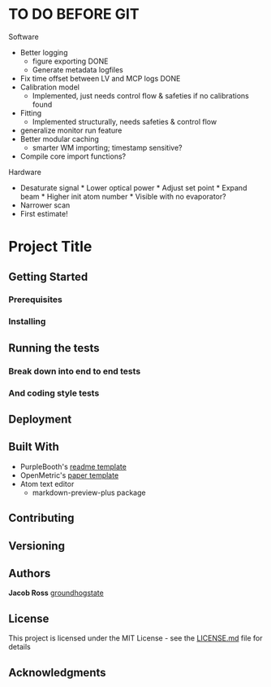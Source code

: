 # TO DO BEFORE GIT

Software
* Better logging
	* figure exporting DONE
	* Generate metadata logfiles 
* Fix time offset between LV and MCP logs DONE 
* Calibration model
	* Implemented, just needs control flow & safeties if no calibrations found
* Fitting
	* Implemented structurally, needs safeties & control flow
* generalize monitor run feature
* Better modular caching
	* smarter WM importing; timestamp sensitive?
* Compile core import functions?

Hardware
* Desaturate signal
		* Lower optical power
				* Adjust set point
				* Expand beam
		* Higher init atom number
				* Visible with no evaporator?
* Narrower scan
* First estimate!



# Project Title

## Getting Started

### Prerequisites

### Installing

## Running the tests

### Break down into end to end tests

### And coding style tests

## Deployment

## Built With

* PurpleBooth's [readme template](https://gist.github.com/PurpleBooth/109311bb0361f32d87a2)
* OpenMetric's [paper template](http://openmetric.org/science/writing-a-paper/)
* Atom text editor
  * markdown-preview-plus package
## Contributing

## Versioning

## Authors

**Jacob Ross** [groundhogstate](https://github.com/groundhogstate)

## License

This project is licensed under the MIT License - see the [LICENSE.md](LICENSE.md) file for details

## Acknowledgments
